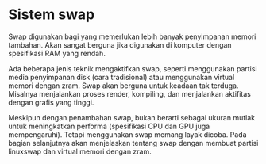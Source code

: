 # Sistem swap

Swap digunakan bagi yang memerlukan lebih banyak penyimpanan memori tambahan. Akan sangat berguna jika digunakan di komputer dengan spesifikasi RAM yang rendah.

Ada beberapa jenis teknik mengaktifkan swap, seperti menggunakan partisi media penyimpanan disk (cara tradisional) atau menggunakan virtual memori dengan zram. Swap akan berguna untuk keadaan tak terduga. Misalnya menjalankan proses render, kompiling, dan menjalankan aktifitas dengan grafis yang tinggi.

Meskipun dengan penambahan swap, bukan berarti sebagai ukuran mutlak untuk meningkatkan performa (spesifikasi CPU dan GPU juga mempengaruhi). Tetapi menggunakan swap memang layak dicoba. Pada bagian selanjutnya akan menjelaskan tentang swap dengan membuat partisi linuxswap dan virtual memori dengan zram.
